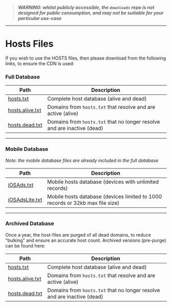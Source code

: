 >_**WARNING: whilst publicly accessible, the `downloads` repo is not designed for public consumption, and may not be suitable for your particular use-case**_

****

# Hosts Files

If you wish to use the HOSTS files, then please download from the following links, to ensure the CDN is used:

### Full Database

Path | Description
------ | ------
[hosts.txt](https://tgc.cloud/downloads/hosts.txt) | Complete host database (alive and dead)
[hosts.alive.txt](https://tgc.cloud/downloads/hosts.alive.txt) | Domains from `hosts.txt` that resolve and are active (alive)
[hosts.dead.txt](https://tgc.cloud/downloads/hosts.dead.txt) | Domains from `hosts.txt` that no longer resolve and are inactive (dead)

****

### Mobile Database
*Note: the mobile database files are already included in the full database*

Path | Description
------ | ------
[iOSAds.txt](https://tgc.cloud/downloads/iOSAds.txt) | Mobile hosts database (devices with unlimited records)
[iOSAdsLite.txt](https://tgc.cloud/downloads/iOSAdsLite.txt) | Mobile hosts database (devices limited to 1000 records or 32kb max file size)

****

### Archived Database
Once a year, the host-files are purged of all dead domains, to reduce "bulking" and ensure an accurate host count. Archived versions (pre-purge) can be found here:

Path | Description
------ | ------
[hosts.txt](https://tgc.cloud/downloads/archive/hosts.txt) | Complete host database (alive and dead)
[hosts.alive.txt](https://tgc.cloud/downloads/archive/hosts.alive.txt) | Domains from `hosts.txt` that resolve and are active (alive)
[hosts.dead.txt](https://tgc.cloud/downloads/archive/hosts.dead.txt) |Domains from `hosts.txt` that no longer resolve and are inactive (dead)
